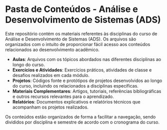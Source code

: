 # Pasta de Conteúdos - Análise e Desenvolvimento de Sistemas (ADS)

Este repositório contém os materiais referentes às disciplinas do curso de Análise e Desenvolvimento de Sistemas (ADS). Os arquivos são organizados com o intuito de proporcionar fácil acesso aos conteúdos relacionados ao desenvolvimento acadêmico. 

- **Aulas**: Arquivos com os tópicos abordados nas diferentes disciplinas ao longo do curso.
- **Exercícios e Atividades**: Exercícios práticos, atividades de classe e desafios realizados em cada módulo.
- **Projetos**: Códigos fonte e protótipos de projetos desenvolvidos ao longo do curso, incluindo os relacionados a disciplinas específicas.
- **Materiais Complementares**: Artigos, tutoriais, referências bibliográficas e outros recursos relevantes para o aprendizado.
- **Relatórios**: Documentos explicativos e relatórios técnicos que acompanham os projetos realizados.

Os conteúdos estão organizados de forma a facilitar a navegação, sendo divididos por disciplina e semestre de acordo com o cronograma do curso.
